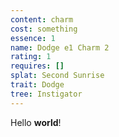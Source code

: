 ```yaml
---
content: charm
cost: something
essence: 1
name: Dodge e1 Charm 2
rating: 1
requires: []
splat: Second Sunrise
trait: Dodge
tree: Instigator
---
```


Hello **world**!
